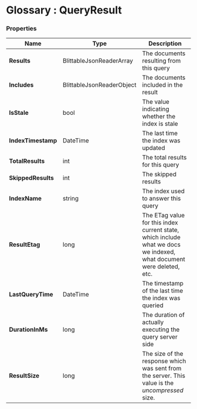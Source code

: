 ﻿# Glossary : QueryResult

### Properties

| Name | Type | Description |
| ------------- | ------------- | ----- |
| **Results** | BlittableJsonReaderArray | The documents resulting from this query |
| **Includes** | BlittableJsonReaderObject | The documents included in the result |
| **IsStale** | bool | The value indicating whether the index is stale |
| **IndexTimestamp** | DateTime | The last time the index was updated |
| **TotalResults** | int | The total results for this query |
| **SkippedResults** | int | The skipped results |
| **IndexName** | string | The index used to answer this query |
| **ResultEtag** | long |  The ETag value for this index current state, which include what we docs we indexed, what document were deleted, etc. |
| **LastQueryTime** | DateTime | The timestamp of the last time the index was queried |
| **DurationInMs** | long | The duration of actually executing the query server side |
| **ResultSize** | long | The size of the response which was sent from the server. This value is the _uncompressed_ size.  |
